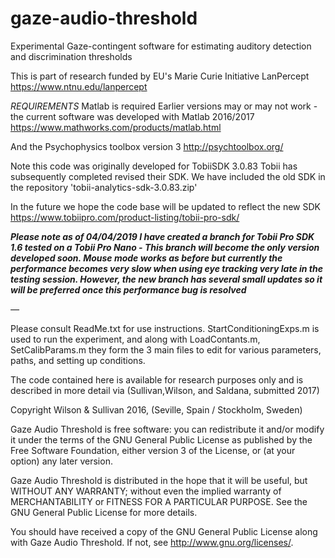 # gaze-audio-threshold
Experimental Gaze-contingent software for estimating auditory detection and discrimination thresholds

This is part of research funded by EU's Marie Curie Initiative LanPercept
https://www.ntnu.edu/lanpercept

*REQUIREMENTS* 
Matlab is required Earlier versions may or may not 
work - the current software was developed with Matlab 2016/2017
https://www.mathworks.com/products/matlab.html

And the Psychophysics toolbox version 3
http://psychtoolbox.org/

Note this code was originally developed for TobiiSDK 3.0.83
Tobii has subsequently completed revised their SDK. We have included
the old SDK in the repository 'tobii-analytics-sdk-3.0.83.zip'

In the future we hope the code base will be updated to reflect the new SDK
https://www.tobiipro.com/product-listing/tobii-pro-sdk/

***Please note as of 04/04/2019 I have created a branch for Tobii Pro SDK 1.6 tested
on a Tobii Pro Nano - This branch will become the only version developed soon.
Mouse mode works as before but currently the performance becomes very slow
when using eye tracking very late in the testing session. However, the new
branch has several small updates so it will be preferred once this performance bug is resolved***


*—* 


Please consult ReadMe.txt for use instructions. 
StartConditioningExps.m is used to run the experiment, and along with
LoadContants.m, SetCalibParams.m they form the 3 main files to edit for various 
parameters, paths, and setting up conditions.

The code contained here is available for research purposes only and is described in more detail via
(Sullivan,Wilson, and Saldana, submitted 2017)

Copyright Wilson & Sullivan 2016, (Seville, Spain / Stockholm, Sweden)

Gaze Audio Threshold is free software: you can redistribute it and/or modify
it under the terms of the GNU General Public License as published by
the Free Software Foundation, either version 3 of the License, or
(at your option) any later version.

Gaze Audio Threshold is distributed in the hope that it will be useful,
but WITHOUT ANY WARRANTY; without even the implied warranty of
MERCHANTABILITY or FITNESS FOR A PARTICULAR PURPOSE.  See the
GNU General Public License for more details.

You should have received a copy of the GNU General Public License
along with Gaze Audio Threshold.  If not, see <http://www.gnu.org/licenses/>.
